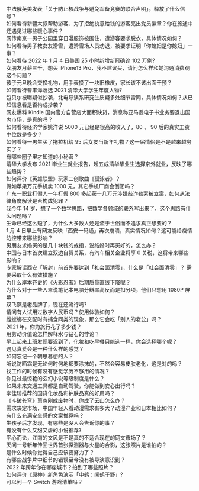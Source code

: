 中法俄英美发表「关于防止核战争与避免军备竞赛的联合声明」，释放了什么信号？  
如何看待新疆大叔帮助游客、为了拒绝执意给钱的游客亮出党员徽章？你在旅途中还遇见过哪些暖心事件？  
网传南京一男子公园里穿日漫服饰被围住，遭游客要求脱衣，具体情况如何？  
如何看待男子教女友滑雪，遭滑雪场人员劝退，被要求证明「你媳妇是你媳妇」一事？  
如何看待 2022 年 1 月 4 日美国 25 小时新增新冠确诊 102 万例?  
女朋友月薪三千，想买 iPhone13 Pro，我不建议买，请问怎么样和她沟通消费观这个问题？  
孩子元旦晚会交换礼物，用手表换了一块旧橡皮，家长该不该出面干预？  
如何看待曹丰泽落选 2021 清华大学学生年度人物?  
包贝尔被曝疑似抄袭，北电导演系研究生质疑多处细节雷同，具体情况如何？从已知信息看是否构成抄袭？  
网友爆料 Kindle 国内官方自营店大面积缺货，消息称亚马逊电子书业务要退出国内市场，是真的吗？  
如何看待经济学家姚洋说 5000 元已经是很高的收入了，80 、 90 后的真实工资中位数是多少？  
如何看待一男生买了拖拉机给 95 后女友当新年礼物？这一届情侣是不是越来越务实了？  
有哪些圈子里才知道的小秘密？  
清华大学发布 2021 毕业生就业报告，超五成清华毕业生选择京外就业，反映了哪些趋势？  
如何评价《英雄联盟》玩家二创歌曲《孤泳者》？  
假如苹果万元手机卖 1000 元，其它手机厂商会倒闭吗？  
广东一职业打假人一年打假 800 多起获十几万元涉嫌敲诈勒索被立案，如何从法律角度解读是否构成犯罪？  
我今年 14 岁，想了一个数学思路，把数学各领域的联系写出来了，这个思路有什么问题吗？  
生命已经这么短了，为什么大多数人还是流于世俗而不追求真正想要的？  
1 月 4 日早上有网友反映「西安一码通」再次崩溃，真实情况如何？这可能给疫情防控带来哪些影响？  
男朋友求婚买的是几十块钱的戒指，说结婚时再买好的，怎么办？  
中国与日本首次建立双边自贸关系，有汽车相关企业将享 0 关税，这将带来哪些影响？  
专家解读西安「解封」前首先要达到「社会面清零」，什么是「社会面清零」？ 需要采取什么有效措施？  
为什么岸本齐史的《火影忍者》后期质量直线下降呢？  
为什么对于一些人来说笔记本电脑分辨率高反而是扣分项，他们只想用 1080P 屏幕？  
双飞燕是老品牌了，现在还流行吗?  
请问有人试用过数字人民币吗？使用体验如何？  
雌螳螂在交配时有捕食同类的现象，那么它会吃「别人的老公」吗？  
2021 年，你为旅行花了多少钱？  
用劳动价值论怎样解释水与钻石的悖论？  
早上起来上班发现要迟到了，化妆和吃早餐只能选一样，你会选择哪个呢？  
遇见真爱会是一种什么样的感觉？  
如何忘记一个朝思暮想的人？  
听说防晒霜是无论何时何地都要涂抹的，不然会容易皮肤老化，这是对的吗？  
找工作的时候有没有感觉学历不够用的情况？  
你见过最惊艳的玄幻小说等级制度是什么？  
如果未来交通工具都是自动驾驶，你能做到安心出行吗？  
李佳琦推荐的国货化妆品和护肤品真的好用吗？  
《斗破苍穹》萧炎刚成废物时，你成了云山怎么办？  
需求决定市场，中国年轻人看动漫需求有多大？动漫产业和日本相比如何？  
有什么充满安全感的文案推荐吗？  
生孩子后才发现，有哪些是没人会告诉你的事？  
有没有什么又甜又虐的小说推荐?  
平心而论，江南的文风是不是真的不适合现在的网文市场了？  
天问一号新年传回世界首张探测器与火星的合影，这张照片是谁拍的？  
是什么时候你觉得自己应该要努力了？  
有哪些战争片中细节的错误至今没有被导演意识到？  
2022 年跨年你在哪座城市？拍到了哪些照片？  
如何评价《原神》新角色演示「申鹤：闻鹤于野」?  
可以列一个 Switch 游戏清单吗？  
